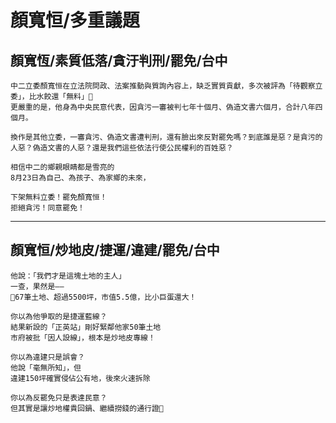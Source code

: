 # 顏寬恒/多重議題

## 顏寬恆/素質低落/貪汙判刑/罷免/台中

```
中二立委顏寬恒在立法院問政、法案推動與質詢內容上，缺乏實質貢獻，多次被評為「待觀察立委」，比水餃還「無料」🥟
更嚴重的是，他身為中央民意代表，因貪污一審被判七年十個月、偽造文書六個月，合計八年四個月。

換作是其他立委，一審貪污、偽造文書遭判刑，還有臉出來反對罷免嗎？到底誰是惡？是貪污的人惡？偽造文書的人惡？還是我們這些依法行使公民權利的百姓惡？

相信中二的鄉親眼睛都是雪亮的
8月23日為自己、為孩子、為家鄉的未來，

下架無料立委！罷免顏寬恒！
拒絕貪污！同意罷免！
```

---

## 顏寬恒/炒地皮/捷運/違建/罷免/台中

```
他說：「我們才是這塊土地的主人」
一查，果然是——
📍67筆土地、超過5500坪，市值5.5億，比小巨蛋還大！

你以為他爭取的是捷運藍線？
結果新設的「正英站」剛好緊鄰他家50筆土地
市府被批「因人設線」，根本是炒地皮專線！

你以為違建只是誤會？
他說「毫無所知」，但
違建150坪確實侵佔公有地，後來火速拆除

你以為反罷免只是表達民意？
但其實是讓炒地權貴回鍋、繼續撈錢的通行證💸
```